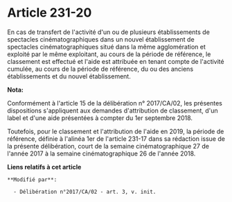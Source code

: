 # Article 231-20

En cas de transfert de l'activité d'un ou de plusieurs établissements de spectacles cinématographiques dans un nouvel
établissement de spectacles cinématographiques situé dans la même agglomération et exploité par le même exploitant, au cours
de la période de référence, le classement est effectué et l'aide est attribuée en tenant compte de l'activité cumulée, au
cours de la période de référence, du ou des anciens établissements et du nouvel établissement.

**Nota:**

Conformément à l'article 15 de la délibération n° 2017/CA/02, les présentes dispositions s'appliquent aux demandes
d'attribution de classement, d'un label et d'une aide présentées à compter du 1er septembre 2018.

Toutefois, pour le classement et l'attribution de l'aide en 2019, la période de référence, définie à l'alinéa 1er de
l'article 231-17 dans sa rédaction issue de la présente délibération, court de la semaine cinématographique 27 de l'année
2017 à la semaine cinématographique 26 de l'année 2018.

**Liens relatifs à cet article**

	**Modifié par**:

	  - Délibération n°2017/CA/02 - art. 3, v. init.
